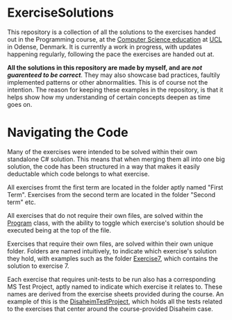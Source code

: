 # ExerciseSolutions
This repository is a collection of all the solutions to the exercises handed out in the Programming course, at the [Computer Science education](https://www.ucl.dk/uddannelser/datamatiker) at [UCL](https://www.ucl.dk/) in Odense, Denmark. It is currently a work in progress, with updates happening regularly, following the pace the exercises are handed out at. 

**All the solutions in this repository are made by myself, and are _not guarenteed to be correct_**. They may also showcase bad practices, faultily implemented patterns or other abnormalities. This is of course not the intention. The reason for keeping these examples in the repository, is that it helps show how my understanding of certain concepts deepen as time goes on.

# Navigating the Code
Many of the exercises were intended to be solved within their own standalone C# solution. This means that when merging them all into one big solution, the code has been structured in a way that makes it easily deductable which code belongs to what exercise. 

All exercises fromt the first term are located in the folder aptly named "First Term". Exercises from the second term are located in the folder "Second term" etc.

All exercises that do not require their own files, are solved within the [Program](ExerciseProject/Program.cs) class, with the ability to toggle which exercise's solution should be executed being at the top of the file.

Exercises that require their own files, are solved within their own unique folder. Folders are named intuitively, to indicate which exercise's solution they hold, with examples such as the folder [Exercise7](ExerciseProject/Exercise7), which contains the solution to exercise 7.

Each exercise that requires unit-tests to be run also has a corresponding MS Test Project, aptly named to indicate which exercise it relates to. These names are derived from the exercise sheets provided during the course. An example of this is the [DisaheimTestProject](DisaheimTestProject), which holds all the tests related to the exercises that center around the course-provided Disaheim case.
